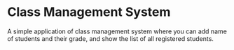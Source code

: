 # Class Management System

A simple application of class management system where you can add name of students and their grade, and show the list of all registered students.
